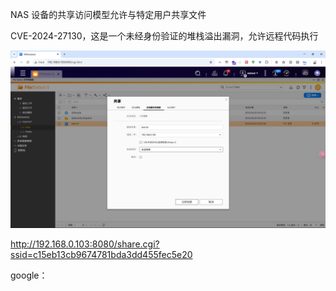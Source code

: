 

NAS 设备的共享访问模型允许与特定用户共享文件

CVE-2024-27130，这是一个未经身份验证的堆栈溢出漏洞，允许远程代码执行



![image-20250421003535294](./assets/QNAP-CVE-2024-27130/image-20250421003535294.png)

http://192.168.0.103:8080/share.cgi?ssid=c15eb13cb9674781bda3dd455fec5e20



google：